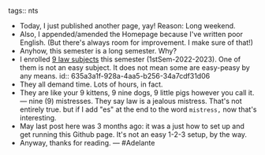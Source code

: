 
tags:: nts

- Today, I just published another page, yay! Reason: Long weekend.
- Also, I appended/amended the Homepage because I've written poor English. (But there's always room for improvement. I make sure of that!)
- Anyhow, this semester is a long semester. Why?
- I enrolled [9 law subjects](((6358ccaf-c980-41f3-81bb-0babf2a97cbd))) this semester (1stSem-2022-2023). One of them is not an easy subject. It does not mean some are easy-peasy by any means.
  id:: 635a3a1f-928a-4aa5-b256-34a7cdf31d06
- They all demand time. Lots of hours, in fact.
- They are like your 9 kittens, 9 nine dogs, 9 little pigs however you call it. — nine (9) mistresses. They say law is a jealous mistress. That's not entirely true. but if I add "es" at the end to the word `mistress,` now that's interesting.
- May last post here was 3 months ago: it was a just how to set up and get running this Github page. It's not an easy 1-2-3 setup, by the way.
- Anyway, thanks for reading. — #Adelante